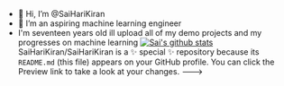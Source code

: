 - 👋 Hi, I’m @SaiHariKiran
- 👀 I’m an aspiring machine learning engineer
- I'm seventeen years old
ill upload all of my demo projects and my progresses on machine learning
[![Sai's github stats](https://github-readme-stats.vercel.app/api?username=SaiHariKiran&count_private=true&show_icons=true&theme=radical&hide_rank=false)](https://github.com/anuraghazra/github-readme-stats)
SaiHariKiran/SaiHariKiran is a ✨ special ✨ repository because its `README.md` (this file) appears on your GitHub profile.
You can click the Preview link to take a look at your changes.
--->
